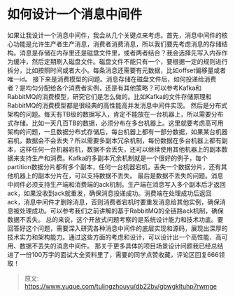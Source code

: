 # 如何设计一个消息中间件

如果让我设计一个消息中间件，我会从几个关键点来考虑。首先，消息中间件的核心功能是允许生产者生产消息，消费者消费消息，所以我们要先考虑消息的存储结构。消息是存储在内存里还是磁盘文件里，或者两者结合？我会选择先写入内存作为缓冲，然后定期刷入磁盘文件。磁盘文件不能只有一个，要根据一定的规则进行拆分，比如按照时间或者大小。每条消息还需要有元数据，比如offset偏移量或者唯一id。
接下来是消费模型的问题。消息存储在磁盘文件后，如何投递给消费者？是均匀分配给各个消费者实例，还是有其他策略？可以参考Kafka和RabbitMQ的消费模型，研究它们是怎么做的。比如Kafka的文件存储原理和RabbitMQ的消费模型都是很经典的高性能高并发消息中间件实现。
然后是分布式架构的问题。每天有TB级的数据写入，肯定不能放在一台机器上，所以需要分布式存储。比如一天几百TB的数据，必须分布在多台机器上。这里就要考虑高可用架构的问题，一旦数据分布式存储后，每台机器上都有一部分数据，如果某台机器宕机，数据会不会丢失？所以需要多副本冗余机制，每份数据在多台机器上都有副本，这样任何一台机器宕机，数据不会丢失，还可以继续使用其他机器上的副本数据来支持生产和消费。Kafka的多副本冗余机制就是一个很好的例子，每个partition数据分片都有多个副本，任何一台机器宕机，丢失一个数据分片，还有其他机器上的副本分片在，可以支持数据不丢失。
最后是数据不丢失的问题。消息中间件必须支持生产端和消费端的ack机制。生产端在消息写入多个副本后才返回ack，如果没收到ack就重发，确保消息投递成功。消费端在处理成功后返回ack，消息中间件才删除消息，否则消费者宕机时要重发消息给其他实例，确保消息被处理成功。可以参考我们之前讲解的基于RabbitMQ的全链路ack机制，确保数据不丢失。
总的来说，这个开放式问题考察的是系统设计能力和技术功底。要回答好这个问题，需要深入研究各种消息中间件的底层实现和源码，展现出深厚的技术实力和架构能力。通过这些方面的考虑和设计，可以设计出一个高性能、高可用、数据不丢失的消息中间件。
那关于更多具体的项目场景设计问题我已经总结进了一份100万字的面试大全资料里了，需要的同学点赞收藏，评论区回复666领取！


> 原文: <https://www.yuque.com/tulingzhouyu/db22bv/gbwgkltuhp7rwmge>